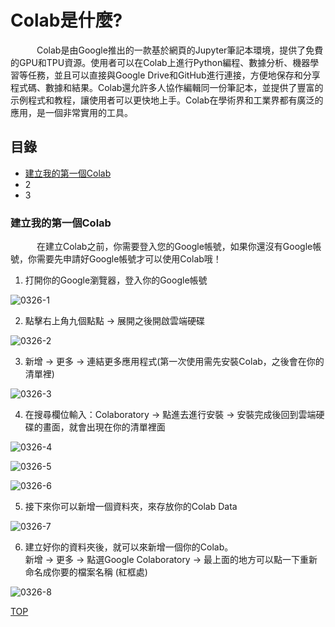 <a name="000"/>

# Colab是什麼?

　　　Colab是由Google推出的一款基於網頁的Jupyter筆記本環境，提供了免費的GPU和TPU資源。使用者可以在Colab上進行Python編程、數據分析、機器學習等任務，並且可以直接與Google Drive和GitHub進行連接，方便地保存和分享程式碼、數據和結果。Colab還允許多人協作編輯同一份筆記本，並提供了豐富的示例程式和教程，讓使用者可以更快地上手。Colab在學術界和工業界都有廣泛的應用，是一個非常實用的工具。

## 目錄
- [建立我的第一個Colab](#111)
- 2
- 3


<a name="111"/>

### 建立我的第一個Colab
　　　在建立Colab之前，你需要登入您的Google帳號，如果你還沒有Google帳號，你需要先申請好Google帳號才可以使用Colab哦！

1. 打開你的Google瀏覽器，登入你的Google帳號

![0326-1](https://user-images.githubusercontent.com/126373882/232421061-3ff70a03-e6f7-433b-a083-bebf45fe2c35.jpg)

2. 點擊右上角九個點點 → 展開之後開啟雲端硬碟

![0326-2](https://user-images.githubusercontent.com/126373882/232422293-416492e6-5d78-4761-aa03-e96bfbc94cc9.jpg)

3. 新增 → 更多 → 連結更多應用程式(第一次使用需先安裝Colab，之後會在你的清單裡)

![0326-3](https://user-images.githubusercontent.com/126373882/232422879-76d968f5-3c43-480b-871d-2b8e1bd7c02f.jpg)

4. 在搜尋欄位輸入：Colaboratory → 點進去進行安裝 → 安裝完成後回到雲端硬碟的畫面，就會出現在你的清單裡面

![0326-4](https://user-images.githubusercontent.com/126373882/232423611-5a438aa0-4a76-4c6f-918a-8f85eecbc165.jpg)

![0326-5](https://user-images.githubusercontent.com/126373882/232423728-d061b526-698a-47b2-b674-d62033996e30.jpg)

![0326-6](https://user-images.githubusercontent.com/126373882/232424041-c346dcf4-88da-4d89-84ab-506c4155aa70.jpg)

5. 接下來你可以新增一個資料夾，來存放你的Colab Data

![0326-7](https://user-images.githubusercontent.com/126373882/232801374-300910fa-7ca3-4fd0-a5b9-c93f5ec0c2fd.jpg)

6. 建立好你的資料夾後，就可以來新增一個你的Colab。  
新增 → 更多 → 點選Google Colaboratory → 最上面的地方可以點一下重新命名成你要的檔案名稱 (紅框處)

![0326-8](https://user-images.githubusercontent.com/126373882/232802523-6befeb33-dfbb-429f-a1d6-a63218b913af.jpg)



[TOP](#000)
